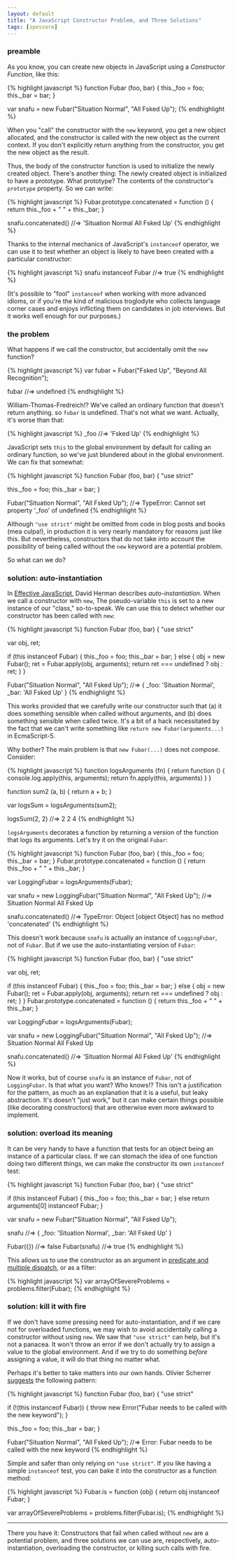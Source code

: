 ```yaml
---
layout: default
title: "A JavaScript Constructor Problem, and Three Solutions"
tags: [spessore]
---
```


### preamble

As you know, you can create new objects in JavaScript using a *Constructor Function*, like this:

{% highlight javascript %}
function Fubar (foo, bar) {
  this._foo = foo;
  this._bar = bar;
}

var snafu = new Fubar("Situation Normal", "All Fsked Up");
{% endhighlight %}

When you "call" the constructor with the `new` keyword, you get a new object allocated, and the constructor is called with the new object as the current context. If you don't explicitly return anything from the constructor, you get the new object as the result.

Thus, the body of the constructor function is used to initialize the newly created object. There's another thing: The newly created object is initialized to have a prototype. What prototype? The contents of the constructor's `prototype` property. So we can write:

{% highlight javascript %}
Fubar.prototype.concatenated = function () {
  return this._foo + " " + this._bar;
}

snafu.concatenated()
  //=> 'Situation Normal All Fsked Up'
{% endhighlight %}

Thanks to the internal mechanics of JavaScript's `instanceof` operator, we can use it to test whether an object is likely to have been created with a particular constructor:

{% highlight javascript %}
snafu instanceof Fubar
  //=> true
{% endhighlight %}

(It's possible to "fool" `instanceof` when working with more advanced idioms, or if you're the kind of malicious troglodyte who collects language corner cases and enjoys inflicting them on candidates in job interviews. But it works well enough for our purposes.)

### the problem

What happens if we call the constructor, but accidentally omit the `new` function?

{% highlight javascript %}
var fubar = Fubar("Fsked Up", "Beyond All Recognition");

fubar
  //=> undefined
{% endhighlight %}

William-Thomas-Fredreich!? We've called an ordinary function that doesn't return anything. so `fubar` is undefined. That's not what we want. Actually, it's worse than that:

{% highlight javascript %}
_foo
  //=> 'Fsked Up'
{% endhighlight %}

JavaScript sets `this` to the global environment by default for calling an ordinary function, so we've just blundered about in the global environment. We can fix that somewhat:

{% highlight javascript %}
function Fubar (foo, bar) {
  "use strict"

  this._foo = foo;
  this._bar = bar;
}

Fubar("Situation Normal", "All Fsked Up");
  //=> TypeError: Cannot set property '_foo' of undefined
{% endhighlight %}

Although `"use strict"` might be omitted from code in blog posts and books (mea culpa!), in production it is very nearly mandatory for reasons just like this. But nevertheless, constructors that do not take into account the possibility of being called without the `new` keyword are a potential problem.

So what can we do?

### solution: auto-instantiation

In [Effective JavaScript], David Herman describes *auto-instantiation*. When we call a constructor with `new`, The pseudo-variable `this` is set to a new instance of our "class," so-to-speak. We can use this to detect whether our constructor has been called with `new`:

{% highlight javascript %}
function Fubar (foo, bar) {
  "use strict"

  var obj,
      ret;

  if (this instanceof Fubar) {
    this._foo = foo;
    this._bar = bar;
  }
  else {
    obj = new Fubar();
    ret = Fubar.apply(obj, arguments);
    return ret === undefined
           ? obj
           : ret;
  }
}

Fubar("Situation Normal", "All Fsked Up");
  //=>
    { _foo: 'Situation Normal',
      _bar: 'All Fsked Up' }
{% endhighlight %}

[Effective JavaScript]: http://effectivejs.com

This works provided that we carefully write our constructor such that (a) it does something sensible when called without arguments, and (b) does something sensible when called twice. It's a bit of a hack necessitated by the fact that we can't write something like `return new Fubar(arguments...)` in EcmaScript-5.

Why bother? The main problem is that `new Fubar(...)` does not *compose*. Consider:

{% highlight javascript %}
function logsArguments (fn) {
  return function () {
    console.log.apply(this, arguments);
    return fn.apply(this, arguments)
  }
}

function sum2 (a, b) {
  return a + b;
}

var logsSum = logsArguments(sum2);

logsSum(2, 2)
  //=>
    2 2
    4
{% endhighlight %}

`logsArguments` decorates a function by returning a version of the function that logs its arguments. Let's try it on the original `Fubar`:

{% highlight javascript %}
function Fubar (foo, bar) {
  this._foo = foo;
  this._bar = bar;
}
Fubar.prototype.concatenated = function () {
  return this._foo + " " + this._bar;
}

var LoggingFubar = logsArguments(Fubar);

var snafu = new LoggingFubar("Situation Normal", "All Fsked Up");
  //=> Situation Normal All Fsked Up

snafu.concatenated()
  //=> TypeError: Object [object Object] has no method 'concatenated'
{% endhighlight %}

This doesn't work because `snafu` is actually an instance of `LoggingFubar`, not of `Fubar`. But if we use the auto-instantiating version of `Fubar`:

{% highlight javascript %}
function Fubar (foo, bar) {
  "use strict"

  var obj,
      ret;

  if (this instanceof Fubar) {
    this._foo = foo;
    this._bar = bar;
  }
  else {
    obj = new Fubar();
    ret = Fubar.apply(obj, arguments);
    return ret === undefined
           ? obj
           : ret;
  }
}
Fubar.prototype.concatenated = function () {
  return this._foo + " " + this._bar;
}

var LoggingFubar = logsArguments(Fubar);

var snafu = new LoggingFubar("Situation Normal", "All Fsked Up");
  //=> Situation Normal All Fsked Up

snafu.concatenated()
  //=> 'Situation Normal All Fsked Up'
{% endhighlight %}

Now it works, but of course `snafu` is an instance of `Fubar`, not of `LoggingFubar`. Is that what you want? Who knows!? This isn't a justification for the pattern, as much as an explanation that it is a useful, but leaky abstraction. It's doesn't "just work," but it can make certain things possible (like decorating constructors) that are otherwise even more awkward to implement.

### solution: overload its meaning

It can be very handy to have a function that tests for an object being an instance of a particular class. If we can stomach the idea of one function doing two different things, we can make the constructor its own `instanceof` test:

{% highlight javascript %}
function Fubar (foo, bar) {
  "use strict"

  if (this instanceof Fubar) {
    this._foo = foo;
    this._bar = bar;
  }
  else return arguments[0] instanceof Fubar;
}

var snafu = new Fubar("Situation Normal", "All Fsked Up");

snafu
  //=>
    { _foo: 'Situation Normal',
      _bar: 'All Fsked Up' }

Fubar({})
  //=> false
Fubar(snafu)
  //=> true
{% endhighlight %}

This allows us to use the constructor as an argument in [predicate and multiple dispatch][2], or as a filter:

{% highlight javascript %}
var arrayOfSevereProblems = problems.filter(Fubar);
{% endhighlight %}

[2]:http://raganwald.com/2014/06/23/multiple-dispatch.html "Greenspunning Predicate and Multiple Dispatch in JavaScript"

### solution: kill it with fire

If we don't have some pressing need for auto-instantiation, and if we care not for overloaded functions, we may wish to avoid accidentally calling a constructor without using `new`. We saw that `"use strict"` can help, but it's not a panacea. It won't throw an error if we don't actually try to assign a value to the global environment. And if we try to do something *before* assigning a value, it will do that thing no matter what.

Perhaps it's better to take matters into our own hands. Olivier Scherrer [suggests][1] the following pattern:

[1]: http://podefr.tumblr.com/post/75666281033/the-auto-instantiating-javascript-constructor-is-an "The auto-instantiating JavaScript constructor is an anti-pattern"

{% highlight javascript %}
function Fubar (foo, bar) {
  "use strict"

  if (!(this instanceof Fubar)) {
      throw new Error("Fubar needs to be called with the new keyword");
  }

  this._foo = foo;
  this._bar = bar;
}

Fubar("Situation Normal", "All Fsked Up");
  //=> Error: Fubar needs to be called with the new keyword
{% endhighlight %}

Simple and safer than only relying on `"use strict"`. If you like having a simple `instanceof` test, you can bake it into the constructor as a function method:

{% highlight javascript %}
Fubar.is = function (obj) {
  return obj instanceof Fubar;
}

var arrayOfSevereProblems = problems.filter(Fubar.is);
{% endhighlight %}

---

There you have it: Constructors that fail when called without `new` are a potential problem, and three solutions we can use are, respectively, auto-instantiation, overloading the constructor, or killing such calls with fire.